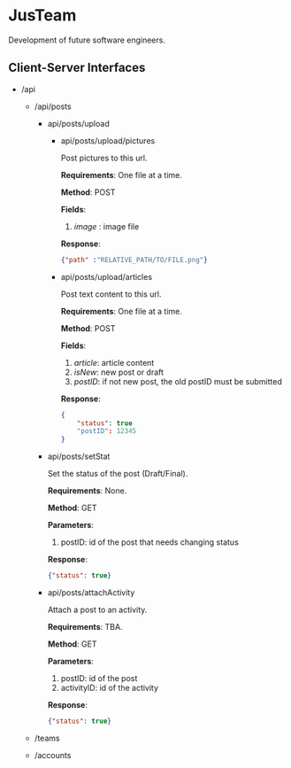 # JusTeam
Development of future software engineers.

## Client-Server Interfaces

* /api
    * /api/posts
        * api/posts/upload
          * api/posts/upload/pictures

              Post pictures to this url.

              **Requirements**: One file at a time.

              **Method**: POST

              **Fields**: 

              1. *image* : image file

              **Response**:

              ```json
              {"path" :"RELATIVE_PATH/TO/FILE.png"}
              ```

          * api/posts/upload/articles

            Post text content to this url.

            **Requirements**: One file at a time.

            **Method**: POST

            **Fields**: 

            1. *article*: article content 
            2. *isNew*: new post or draft 
            3. *postID*: if not new post, the old postID must be submitted

            **Response**:
            ```json
            {
                "status": true
                "postID": 12345
            }
            ```

        * api/posts/setStat

          Set the status of the post (Draft/Final).

          **Requirements**: None.

          **Method**: GET

          **Parameters**:

          1. postID: id of the post that needs changing status

          **Response**:
          ```json
          {"status": true}
          ```

        * api/posts/attachActivity

          Attach a post to an activity.

          **Requirements**: TBA.

          **Method**: GET

          **Parameters**:

          1. postID: id of the post
          2. activityID: id of the activity

          **Response**:
          ```json
          {"status": true}
          ```

    * /teams

    * /accounts
